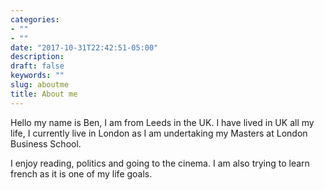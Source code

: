 ```yaml
---
categories:
- ""
- ""
date: "2017-10-31T22:42:51-05:00"
description: 
draft: false
keywords: ""
slug: aboutme
title: About me
---
```


Hello my name is Ben, I am from Leeds in the UK. I have lived in UK all my life, I currently live in London as I am undertaking my Masters at London Business School.

I enjoy reading, politics and going to the cinema. I am also trying to learn french as it is one of my life goals.